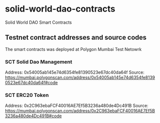 # solid-world-dao-contracts
Solid World DAO Smart Contracts

## Testnet contract addresses and source codes

The smart contracts was deployed at Polygon Mumbai Test Netowrk

### SCT Solid Dao Management

Address: 0x54005ab145e74d6354fe81390523e67dc40da64f
Source: https://mumbai.polygonscan.com/address/0x54005ab145e74d6354fe81390523e67dc40da64f#code

### SCT ERC20 Token

Address: 0x2C963ebaFCF40016AE7Ef5B3236a480de4Dc491B
Source: https://mumbai.polygonscan.com/address/0x2C963ebaFCF40016AE7Ef5B3236a480de4Dc491B#code